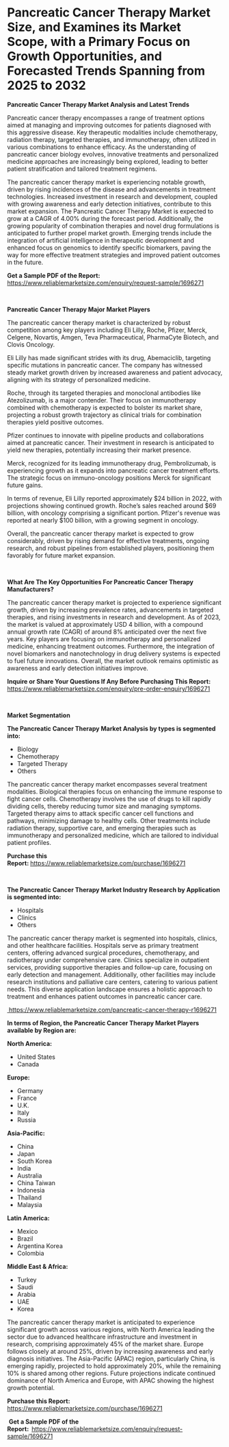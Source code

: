 <p><h1>Pancreatic Cancer Therapy Market Size, and Examines its Market Scope, with a Primary Focus on Growth Opportunities, and Forecasted Trends Spanning from 2025 to 2032</h1></p><p><strong>Pancreatic Cancer Therapy Market Analysis and Latest Trends</strong></p>
<p><p>Pancreatic cancer therapy encompasses a range of treatment options aimed at managing and improving outcomes for patients diagnosed with this aggressive disease. Key therapeutic modalities include chemotherapy, radiation therapy, targeted therapies, and immunotherapy, often utilized in various combinations to enhance efficacy. As the understanding of pancreatic cancer biology evolves, innovative treatments and personalized medicine approaches are increasingly being explored, leading to better patient stratification and tailored treatment regimens.</p><p>The pancreatic cancer therapy market is experiencing notable growth, driven by rising incidences of the disease and advancements in treatment technologies. Increased investment in research and development, coupled with growing awareness and early detection initiatives, contribute to this market expansion. The Pancreatic Cancer Therapy Market is expected to grow at a CAGR of 4.00% during the forecast period. Additionally, the growing popularity of combination therapies and novel drug formulations is anticipated to further propel market growth. Emerging trends include the integration of artificial intelligence in therapeutic development and enhanced focus on genomics to identify specific biomarkers, paving the way for more effective treatment strategies and improved patient outcomes in the future.</p></p>
<p><strong>Get a Sample PDF of the Report:&nbsp;</strong> <a href="https://www.reliablemarketsize.com/enquiry/request-sample/1696271?utm_campaign=3456&utm_medium=2&utm_source=Github&utm_content=ia&utm_term=12042025&utm_id=pancreatic-cancer-therapy">https://www.reliablemarketsize.com/enquiry/request-sample/1696271</a></p>
<p>&nbsp;</p>
<p><strong>Pancreatic Cancer Therapy Major Market Players</strong></p>
<p><p>The pancreatic cancer therapy market is characterized by robust competition among key players including Eli Lilly, Roche, Pfizer, Merck, Celgene, Novartis, Amgen, Teva Pharmaceutical, PharmaCyte Biotech, and Clovis Oncology. </p><p>Eli Lilly has made significant strides with its drug, Abemaciclib, targeting specific mutations in pancreatic cancer. The company has witnessed steady market growth driven by increased awareness and patient advocacy, aligning with its strategy of personalized medicine.</p><p>Roche, through its targeted therapies and monoclonal antibodies like Atezolizumab, is a major contender. Their focus on immunotherapy combined with chemotherapy is expected to bolster its market share, projecting a robust growth trajectory as clinical trials for combination therapies yield positive outcomes.</p><p>Pfizer continues to innovate with pipeline products and collaborations aimed at pancreatic cancer. Their investment in research is anticipated to yield new therapies, potentially increasing their market presence.</p><p>Merck, recognized for its leading immunotherapy drug, Pembrolizumab, is experiencing growth as it expands into pancreatic cancer treatment efforts. The strategic focus on immuno-oncology positions Merck for significant future gains.</p><p>In terms of revenue, Eli Lilly reported approximately $24 billion in 2022, with projections showing continued growth. Roche’s sales reached around $69 billion, with oncology comprising a significant portion. Pfizer's revenue was reported at nearly $100 billion, with a growing segment in oncology.</p><p>Overall, the pancreatic cancer therapy market is expected to grow considerably, driven by rising demand for effective treatments, ongoing research, and robust pipelines from established players, positioning them favorably for future market expansion.</p></p>
<p>&nbsp;</p>
<p><strong>What Are The Key Opportunities For Pancreatic Cancer Therapy Manufacturers?</strong></p>
<p><p>The pancreatic cancer therapy market is projected to experience significant growth, driven by increasing prevalence rates, advancements in targeted therapies, and rising investments in research and development. As of 2023, the market is valued at approximately USD 4 billion, with a compound annual growth rate (CAGR) of around 8% anticipated over the next five years. Key players are focusing on immunotherapy and personalized medicine, enhancing treatment outcomes. Furthermore, the integration of novel biomarkers and nanotechnology in drug delivery systems is expected to fuel future innovations. Overall, the market outlook remains optimistic as awareness and early detection initiatives improve.</p></p>
<p><strong>Inquire or Share Your Questions If Any Before Purchasing This Report:</strong> <a href="https://www.reliablemarketsize.com/enquiry/pre-order-enquiry/1696271?utm_campaign=3456&utm_medium=2&utm_source=Github&utm_content=ia&utm_term=12042025&utm_id=pancreatic-cancer-therapy">https://www.reliablemarketsize.com/enquiry/pre-order-enquiry/1696271</a></p>
<p>&nbsp;</p>
<p><strong>Market Segmentation</strong></p>
<p><strong>The Pancreatic Cancer Therapy Market Analysis by types is segmented into:</strong></p>
<p><ul><li>Biology</li><li>Chemotherapy</li><li>Targeted Therapy</li><li>Others</li></ul></p>
<p><p>The pancreatic cancer therapy market encompasses several treatment modalities. Biological therapies focus on enhancing the immune response to fight cancer cells. Chemotherapy involves the use of drugs to kill rapidly dividing cells, thereby reducing tumor size and managing symptoms. Targeted therapy aims to attack specific cancer cell functions and pathways, minimizing damage to healthy cells. Other treatments include radiation therapy, supportive care, and emerging therapies such as immunotherapy and personalized medicine, which are tailored to individual patient profiles.</p></p>
<p><strong>Purchase this Report:&nbsp;</strong><a href="https://www.reliablemarketsize.com/purchase/1696271?utm_campaign=3456&utm_medium=2&utm_source=Github&utm_content=ia&utm_term=12042025&utm_id=pancreatic-cancer-therapy">https://www.reliablemarketsize.com/purchase/1696271</a></p>
<p>&nbsp;</p>
<p><strong>The Pancreatic Cancer Therapy Market Industry Research by Application is segmented into:</strong></p>
<p><ul><li>Hospitals</li><li>Clinics</li><li>Others</li></ul></p>
<p><p>The pancreatic cancer therapy market is segmented into hospitals, clinics, and other healthcare facilities. Hospitals serve as primary treatment centers, offering advanced surgical procedures, chemotherapy, and radiotherapy under comprehensive care. Clinics specialize in outpatient services, providing supportive therapies and follow-up care, focusing on early detection and management. Additionally, other facilities may include research institutions and palliative care centers, catering to various patient needs. This diverse application landscape ensures a holistic approach to treatment and enhances patient outcomes in pancreatic cancer care.</p></p>
<p><a href="https://www.reliablemarketsize.com/pancreatic-cancer-therapy-r1696271?utm_campaign=3456&utm_medium=2&utm_source=Github&utm_content=ia&utm_term=12042025&utm_id=pancreatic-cancer-therapy">&nbsp;https://www.reliablemarketsize.com/pancreatic-cancer-therapy-r1696271</a></p>
<p><strong>In terms of Region, the Pancreatic Cancer Therapy Market Players available by Region are:</strong></p>
<p>
    <p> <strong> North America: </strong>
        <ul>
            <li>United States</li>
            <li>Canada</li>
        </ul>
        </p> 
    <p> <strong> Europe: </strong>
        <ul>
            <li>Germany</li>
            <li>France</li>
            <li>U.K.</li>
            <li>Italy</li>
            <li>Russia</li>
        </ul>
        </p> 
    <p> <strong> Asia-Pacific: </strong>
        <ul>
            <li>China</li>
            <li>Japan</li>
            <li>South Korea</li>
            <li>India</li>
            <li>Australia</li>
            <li>China Taiwan</li>
            <li>Indonesia</li>
            <li>Thailand</li>
            <li>Malaysia</li>
        </ul>
        </p> 
    <p> <strong> Latin America: </strong>
        <ul>
            <li>Mexico</li>
            <li>Brazil</li>
            <li>Argentina Korea</li>
            <li>Colombia</li>
        </ul>
        </p> 
    <p> <strong> Middle East & Africa: </strong>
        <ul>
            <li>Turkey</li>
            <li>Saudi</li>
            <li>Arabia</li>
            <li>UAE</li>
            <li>Korea</li>
        </ul>
    </p>
    </p>
<p><p>The pancreatic cancer therapy market is anticipated to experience significant growth across various regions, with North America leading the sector due to advanced healthcare infrastructure and investment in research, comprising approximately 45% of the market share. Europe follows closely at around 25%, driven by increasing awareness and early diagnosis initiatives. The Asia-Pacific (APAC) region, particularly China, is emerging rapidly, projected to hold approximately 20%, while the remaining 10% is shared among other regions. Future projections indicate continued dominance of North America and Europe, with APAC showing the highest growth potential.</p></p>
<p><strong>Purchase this Report: </strong><a href="https://www.reliablemarketsize.com/purchase/1696271?utm_campaign=3456&utm_medium=2&utm_source=Github&utm_content=ia&utm_term=12042025&utm_id=pancreatic-cancer-therapy">https://www.reliablemarketsize.com/purchase/1696271</a></p>
<p>&nbsp;<strong>Get a Sample PDF of the Report:&nbsp;&nbsp;</strong><a href="https://www.reliablemarketsize.com/enquiry/request-sample/1696271?utm_campaign=3456&utm_medium=2&utm_source=Github&utm_content=ia&utm_term=12042025&utm_id=pancreatic-cancer-therapy">https://www.reliablemarketsize.com/enquiry/request-sample/1696271</a></p>
<p><strong></strong></p>
<p><p></p><p></p><p></p></p>